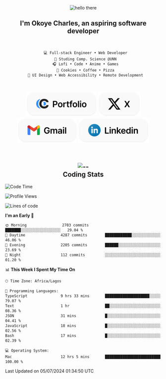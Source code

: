<div align="center">
  
  <img src="https://readme-typing-svg.demolab.com?font=Fira+Code&weight=600&size=24&duration=4000&pause=300&color=3291FF&center=true&vCenter=true&random=false&width=300&height=24&lines=Hey+There;Hola;Namaste;Aloha;Bonjour;Konnichiwa" alt="hello there" height="36" width="300" />
  <h2>I'm <strong>Okoye Charles</strong>, an aspiring software developer</h2>
  
</div>

<br/>

<div align="center">
  
  ```
    💻 Full-stack Engineer • Web Developer
    💼 Studing Comp. Science @UNN
    🎧 Lofi • Code • Anime • Games
    🍪 Cookies • Coffee • Pizza
    📖 UI Design • Web Accessibility • Remote Development
  ```

</div>

<br/>

<div align="center">

  [![portfolio](./assets/badge-portfolio.svg)](https://okoyecharles.com)
  [![X](./assets/badge-x.svg)](https://x.com/okoyecharlesk)
  [![mail](./assets/badge-mail.svg)](mailto:okoyecharles509@gmail.com)
  [![linkedin](./assets/badge-linkedin.svg)](https://linkedin.com/in/okoyecharles)
  
</div>

<br/>



<div align="center">

  <h2>
    <img src="https://media.giphy.com/media/UVG0BN8TOMKkPOJS6e/giphy.gif?cid=790b7611dhvp8dydhh4r22mjr73owy4d5zzlo7s5zyk60w8s&ep=v1_stickers_search&rid=giphy.gif&ct=s" alt="--" height="50" width="50" />
    <br/>
    Coding Stats
  </h2>
  
</div>

<!--START_SECTION:waka-->
![Code Time](http://img.shields.io/badge/Code%20Time-192%20hrs%2046%20mins-blue)

![Profile Views](http://img.shields.io/badge/Profile%20Views-13-blue)

![Lines of code](https://img.shields.io/badge/From%20Hello%20World%20I%27ve%20Written-7.5%20million%20lines%20of%20code-blue)

**I'm an Early 🐤** 

```text
🌞 Morning                2703 commits        ███████░░░░░░░░░░░░░░░░░░   29.04 % 
🌆 Daytime                4287 commits        ████████████░░░░░░░░░░░░░   46.06 % 
🌃 Evening                2205 commits        ██████░░░░░░░░░░░░░░░░░░░   23.69 % 
🌙 Night                  112 commits         ░░░░░░░░░░░░░░░░░░░░░░░░░   01.20 % 
```


📊 **This Week I Spent My Time On** 

```text
🕑︎ Time Zone: Africa/Lagos

💬 Programming Languages: 
TypeScript               9 hrs 33 mins       ████████████████████░░░░░   79.07 % 
Text                     1 hr                ██░░░░░░░░░░░░░░░░░░░░░░░   08.36 % 
JSON                     31 mins             █░░░░░░░░░░░░░░░░░░░░░░░░   04.41 % 
JavaScript               18 mins             █░░░░░░░░░░░░░░░░░░░░░░░░   02.56 % 
Bash                     17 mins             █░░░░░░░░░░░░░░░░░░░░░░░░   02.39 % 

💻 Operating System: 
Mac                      12 hrs 5 mins       █████████████████████████   100.00 % 
```


 Last Updated on 05/07/2024 01:34:50 UTC
<!--END_SECTION:waka-->
